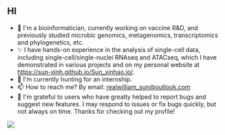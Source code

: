 ## HI
- 👀 I'm a bioinformatician, currently working on vaccine R&D, and previously studied microbic genomics, metagenomics, transcriptomics and phylogenetics, etc.
- ✨ I have hands-on experience in the analysis of single-cell data, including single-cell/single-nuclei RNAseq and ATACseq, which I have demonstrated in various projects and on my personal website at https://sun-xinh.github.io/Sun_xinhao.io/.
- 🌱 I'm currently hunting for an internship.
- 📫 How to reach me? By email: realwilliam_sun@outlook.com
- 💞️ I'm grateful to users who have greatly helped to report bugs and suggest new features. I may respond to issues or fix bugs quickly, but not always on time. Thanks for checking out my profile!





![](https://komarev.com/ghpvc/?username=sun-xinh)
